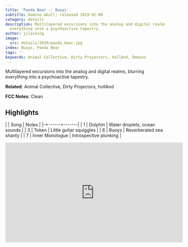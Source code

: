 ```yaml
---
title: 'Panda Bear :: Buoys'
subtitle: Domino &bull; released 2019-02-08
category: details
description: Multilayered excursions into the analog and digital realms, blurring
  everything into a psychoactive tapestry.
author: jclacking
image:
  src: details/2019/panda_bear.jpg
index: Buoys, Panda Bear
tags: ''
keywords: Animal Collective, Dirty Projectors, hollAnd, Domino
---
```

Multilayered excursions into the analog and digital realms, blurring everything into a psychoactive tapestry.<!--more-->

**Related**: Animal Collective, Dirty Projectors, hollAnd

**FCC Notes**: Clean

## Highlights

| | Song | Notes |
|-+------+-------|
| 1 | Dolphin | Water droplets, ocean sounds |
| 3 | Token | Little guitar squiggles |
| 6 | Buoys | Reverberated sea shanty |
| 7 | Inner Monologue | Introspective plunking |

<div class="tlo-detail-video"><iframe width="560" height="315" src="https://www.youtube.com/embed/JYAcAv0NBh8" frameborder="0" allow="autoplay; encrypted-media" allowfullscreen></iframe></div>

